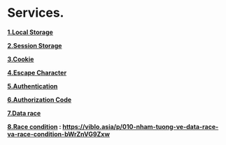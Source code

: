 # Services.

**[1.Local Storage]()**


**[2.Session Storage ]()**

**[3.Cookie]()**

**[4.Escape Character](https://github.com/Phungvanquang/Website/blob/main/Services/Escape%20Character.md)**

**[5.Authentication]()**

**[6.Authorization Code]()**

**[7.Data race]()**

**[8.Race condition]() : **https://viblo.asia/p/010-nham-tuong-ve-data-race-va-race-condition-bWrZnVG9Zxw****

**[]()**

**[]()**

**[]()**
**[]()**
**[]()**
**[]()**
**[]()**
**[]()**
**[]()**
**[]()**
**[]()**
**[]()**
**[]()**
**[]()**
**[]()**

